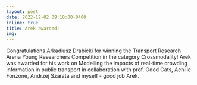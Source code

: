 ```yaml
---
layout: post
date: 2022-12-02 09:10:00-0400
inline: true
title: Arek awarded!
img:
---
```


Congratulations Arkadiusz Drabicki for winning the Transport Research Arena Young Researchers Competition in the category Crossmodality! Arek was awarded for his work on Modelling the impacts of real-time crowding information in public transport in collaboration with prof. Oded Cats, Achille Fonzone, Andrzej Szarata and myself - good job Arek.


